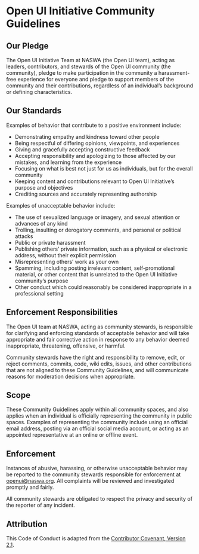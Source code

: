# Open UI Initiative Community Guidelines


## Our Pledge

The Open UI Initiative Team at NASWA (the Open UI team), acting as leaders, contributors, and stewards of the Open UI community (the community), pledge to make participation in the community a harassment-free experience for everyone and pledge to support members of the community and their contributions, regardless of an individual’s background or defining characteristics. 

## Our Standards

Examples of behavior that contribute to a positive environment include: 

* Demonstrating empathy and kindness toward other people  
* Being respectful of differing opinions, viewpoints, and experiences  
* Giving and gracefully accepting constructive feedback  
* Accepting responsibility and apologizing to those affected by our mistakes, and learning from the experience  
* Focusing on what is best not just for us as individuals, but for the overall community 
* Keeping content and contributions relevant to Open UI Initiative’s purpose and objectives 
* Crediting sources and accurately representing authorship 

Examples of unacceptable behavior include:

* The use of sexualized language or imagery, and sexual attention or advances of any kind  
* Trolling, insulting or derogatory comments, and personal or political attacks  
* Public or private harassment  
* Publishing others’ private information, such as a physical or electronic address, without their explicit permission  
* Misrepresenting others’ work as your own 
* Spamming, including posting irrelevant content, self-promotional material, or other content that is unrelated to the Open UI Initiative community’s purpose 
* Other conduct which could reasonably be considered inappropriate in a professional setting  

## Enforcement Responsibilities

The Open UI team at NASWA, acting as community stewards, is responsible for clarifying and enforcing standards of acceptable behavior and will take appropriate and fair corrective action in response to any behavior deemed inappropriate, threatening, offensive, or harmful. 

Community stewards have the right and responsibility to remove, edit, or reject comments, commits, code, wiki edits, issues, and other contributions that are not aligned to these Community Guidelines, and will communicate reasons for moderation decisions when appropriate. 

## Scope

These Community Guidelines apply within all community spaces, and also applies when an individual is officially representing the community in public spaces. Examples of representing the community include using an official email address, posting via an official social media account, or acting as an appointed representative at an online or offline event. 

## Enforcement

Instances of abusive, harassing, or otherwise unacceptable behavior may be reported to the community stewards responsible for enforcement at openui@naswa.org. All complaints will be reviewed and investigated promptly and fairly. 

All community stewards are obligated to respect the privacy and security of the reporter of any incident. 

## Attribution

This Code of Conduct is adapted from the [Contributor Covenant, Version 2.1](https://www.contributor-covenant.org/version/2/1/code_of_conduct.html).
